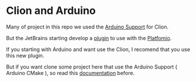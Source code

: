 # Clion and Arduino

Many of project in this repo we used the [Arduino Support](https://plugins.jetbrains.com/plugin/11301-arduino-support) for Clion.

But the JetBrains starting develop a [plugin](https://plugins.jetbrains.com/plugin/13922-platformio-for-clion) to use with the [Platfomio](https://platformio.org/).

If you starting with Arduino and want use the Clion, I recomend that you use this new plugin.

But if you want clone some project here that use the Arduino Support ( Arduino CMake ), so read this [documentation](https://plugins.jetbrains.com/plugin/11301-arduino-support) before.

